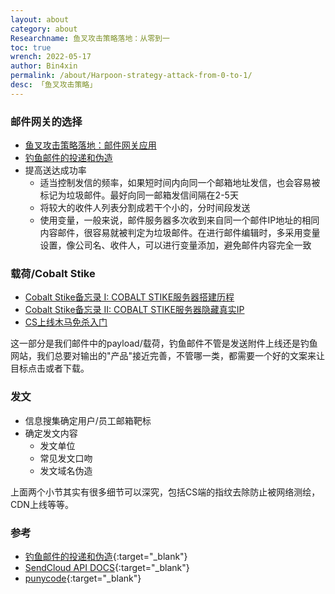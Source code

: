 ```yaml
---
layout: about
category: about
Researchname: 鱼叉攻击策略落地：从零到一
toc: true
wrench: 2022-05-17
author: Bin4xin
permalink: /about/Harpoon-strategy-attack-from-0-to-1/
desc: 「鱼叉攻击策略」
---
```


### 邮件网关的选择

- [鱼叉攻击策略落地：邮件网关应用](/about/2022-05-17-Harpoon-strategy-attack-EmailGateway-usage/)
- [钓鱼邮件的投递和伪造](https://xz.aliyun.com/t/6325#toc-4)
- 提高送达成功率
  - 适当控制发信的频率，如果短时间内向同一个邮箱地址发信，也会容易被标记为垃圾邮件。最好向同一邮箱发信间隔在2-5天
  - 将较大的收件人列表分割成若干个小的，分时间段发送
  - 使用变量，一般来说，邮件服务器多次收到来自同一个邮件IP地址的相同内容邮件，很容易就被判定为垃圾邮件。在进行邮件编辑时，多采用变量设置，像公司名、收件人，可以进行变量添加，避免邮件内容完全一致

### 载荷/Cobalt Stike

- [Cobalt Stike备忘录 I: COBALT STIKE服务器搭建历程](/about/Cobalt-Stike-Server-build-walkthrough/)
- [Cobalt Stike备忘录 II: COBALT STIKE服务器隐藏真实IP](/about/Cobalt-Stike-hidden-true-ip/)
- [CS上线木马免杀入门](/about/Cobalt-Stike-beacon-bypass-walkthrough/)

这一部分是我们邮件中的payload/载荷，钓鱼邮件不管是发送附件上线还是钓鱼网站，我们总要对输出的"产品"接近完善，不管哪一类，都需要一个好的文案来让目标点击或者下载。

### 发文

- 信息搜集确定用户/员工邮箱靶标
- 确定发文内容
  - 发文单位
  - 常见发文口吻
  - 发文域名伪造

上面两个小节其实有很多细节可以深究，包括CS端的指纹去除防止被网络测绘，CDN上线等等。

### 参考

- [钓鱼邮件的投递和伪造](https://xz.aliyun.com/t/6325){:target="_blank"}
- [SendCloud API DOCS](https://www.sendcloud.net/doc/){:target="_blank"}
- [punycode](https://www.charset.org/punycode){:target="_blank"}